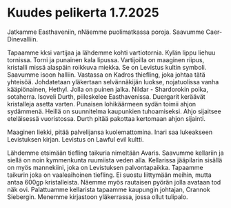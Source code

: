 # Kuudes pelikerta 1.7.2025

Jatkamme Easthaveniin, nNäemme puolimatkassa poroja. Saavumme Caer-Dinevalliin.

Tapaamme kksi vartijaa ja lähdemme kohti vartiotornia. Kylän lippu liehuu tornissa. Torni ja punainen kala lipussa. Vartijoilla on maaginen riipus, kristalli missä alaspäin roikkuva miekka. Se on Levistus kultin symboli. Saavumme isoon halliin. Vastassa on Kadros thiefling, joka johtaa tätä yhteisöä. Johdatetaan yläkertaan selvännäkijän luokse, nojatuolissa vanha kääpiönainen, Hethyl. Jolla on puinen jalka. Nildar - Shardorokin poika, sotaherra. Isoveli Durth, piileskelee Easthavenissa. Duergarit keräävät kristalleja asetta varten. Punaisen lohikäärmeen sydän toimii ahjon sydämmenä. Heillä on suunnitelma kaupunkien tuhoamiseksi. Ahjo sijaitsee eteläisessä vuoristossa. Durth pitää pakottaa kertomaan ahjon sijainti.

Maaginen liekki, pitää palvelijansa kuolemattomina. Inari saa lukeakseen Levistuksen kirjan. Levistus on Lawful evil kultti.

Lähdemme etsimään tiefling taikuria nimeltään Avaris. Saavumme kellariin ja siellä on noin kymmenkunta ruumiista veden alla. Kellarissa jääpilarin sisällä on myös mannekiini, joka on Levistuksen palvontapaikka. Tapaamme taikurin joka on vaaleaihoinen tiefling. Ei suostu liittymään meihin, mutta antaa 600gp kristalleista. Näemme myös rautaisen pyörän jolla avataan tod näk ovi. Palattuamme kellarista tapaamme kaupungin johtajan, Crannok Siebergin. Menemme kirjastoon yläkerrassa, jossa ollut tulipalo.